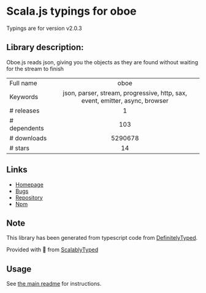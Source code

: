 
# Scala.js typings for oboe

Typings are for version v2.0.3

## Library description:
Oboe.js reads json, giving you the objects as they are found without waiting for the stream to finish

|                    |                 |
| ------------------ | :-------------: |
| Full name          | oboe |
| Keywords           | json, parser, stream, progressive, http, sax, event, emitter, async, browser |
| # releases         | 1 |
| # dependents       | 103 |
| # downloads        | 5290678 |
| # stars            | 14 |

## Links
- [Homepage](http://oboejs.com)
- [Bugs](https://github.com/jimhigson/oboe.js/issues)
- [Repository](https://github.com/jimhigson/oboe.js)
- [Npm](https://www.npmjs.com/package/oboe)
    


## Note
This library has been generated from typescript code from [DefinitelyTyped](https://definitelytyped.org).

Provided with :purple_heart: from [ScalablyTyped](https://github.com/oyvindberg/ScalablyTyped)

## Usage
See [the main readme](../../readme.md) for instructions.


